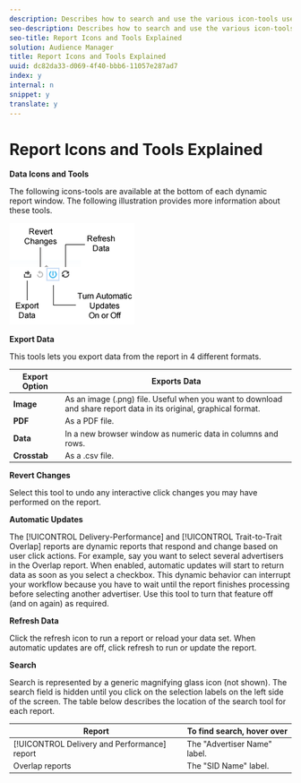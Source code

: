 ```yaml
---
description: Describes how to search and use the various icon-tools used in the dynamic reports.
seo-description: Describes how to search and use the various icon-tools used in the dynamic reports.
seo-title: Report Icons and Tools Explained
solution: Audience Manager
title: Report Icons and Tools Explained
uuid: dc82da33-d069-4f40-bbb6-11057e287ad7
index: y
internal: n
snippet: y
translate: y
---
```


# Report Icons and Tools Explained


<a id="section_050E2A1E537E45188E6ED7F906730E6F"></a>

**Data Icons and Tools** 

The following icons-tools are available at the bottom of each dynamic report window. The following illustration provides more information about these tools. 

![](assets/tools_icons90.png) 

**Export Data** 

This tools lets you export data from the report in 4 different formats. 

|  Export Option  | Exports Data  |
|---|---|
| **Image** | As an image (.png) file. Useful when you want to download and share report data in its original, graphical format.  |
| **PDF** | As a PDF file.  |
| **Data** | In a new browser window as numeric data in columns and rows.  |
| **Crosstab** | As a .csv file.  |

**Revert Changes** 

Select this tool to undo any interactive click changes you may have performed on the report. 

**Automatic Updates** 

The [!UICONTROL  Delivery-Performance] and [!UICONTROL  Trait-to-Trait Overlap] reports are dynamic reports that respond and change based on user click actions. For example, say you want to select several advertisers in the Overlap report. When enabled, automatic updates will start to return data as soon as you select a checkbox. This dynamic behavior can interrupt your workflow because you have to wait until the report finishes processing before selecting another advertiser. Use this tool to turn that feature off (and on again) as required. 

**Refresh Data** 

Click the refresh icon to run a report or reload your data set. When automatic updates are off, click refresh to run or update the report. 

**Search** 

Search is represented by a generic magnifying glass icon (not shown). The search field is hidden until you click on the selection labels on the left side of the screen. The table below describes the location of the search tool for each report. 

|  Report  | To find search, hover over  |
|---|---|
| [!UICONTROL  Delivery and Performance] report  | The "Advertiser Name" label.  |
|  Overlap reports  | The "SID Name" label.  |

